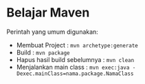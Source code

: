 # Belajar Maven #

Perintah yang umum digunakan:

* Membuat Project : `mvn archetype:generate`
* Build : `mvn package`
* Hapus hasil build sebelumnya : `mvn clean`
* Menjalankan main class : `mvn exec:java -Dexec.mainClass=nama.package.NamaClass`
